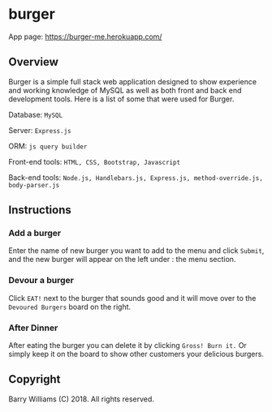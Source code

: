# burger

App page: https://burger-me.herokuapp.com/

## Overview

Burger is a simple full stack web application designed to show experience and working knowledge of MySQL as well as both front and back end development tools. Here is a list of some that were used for Burger.

Database: `MySQL`

Server: `Express.js`

ORM: `js query builder`

Front-end tools: `HTML, CSS, Bootstrap, Javascript`

Back-end tools: `Node.js, Handlebars.js, Express.js, method-override.js, body-parser.js`


## Instructions

### Add a burger

Enter the name of new burger you want to add to the menu and click `Submit`, and the new burger will appear on the left under :
the menu section.

### Devour a burger

Click `EAT!` next to the burger that sounds good and it will move over to the `Devoured Burgers` board on the right.

### After Dinner

After eating the burger you can delete it by clicking `Gross! Burn it.` Or simply keep it on the board to show other customers your delicious burgers.

## Copyright

Barry Williams (C) 2018. All rights reserved.